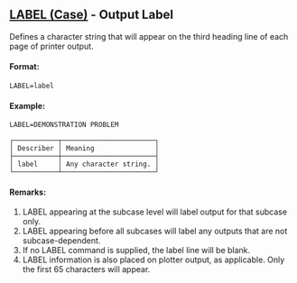 ## [LABEL (Case)](https://nexus.hexagon.com/documentationcenter/bundle/MSC_Nastran_2022.4/page/Nastran_Combined_Book/qrg/casecontrol4a/TOC.LABEL.Case.xhtml) - Output Label

Defines a character string that will appear on the third heading line of each page of printer output.

#### Format:

```nastran
LABEL=label
```

#### Example:

```nastran
LABEL=DEMONSTRATION PROBLEM
```

```text
┌───────────┬───────────────────────┐
│ Describer │ Meaning               │
├───────────┼───────────────────────┤
│ label     │ Any character string. │
└───────────┴───────────────────────┘
```

#### Remarks:

1. LABEL appearing at the subcase level will label output for that subcase only.
2. LABEL appearing before all subcases will label any outputs that are not subcase-dependent.
3. If no LABEL command is supplied, the label line will be blank.
4. LABEL information is also placed on plotter output, as applicable. Only the first 65 characters will appear.
